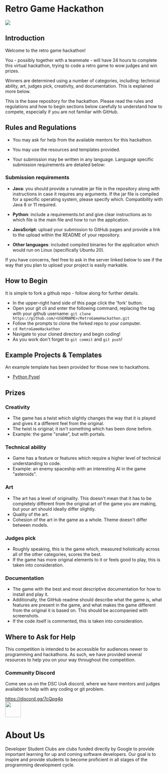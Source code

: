# Retro Game Hackathon

![](https://www.thesixthaxis.com/wp-content/uploads/2019/07/SpaceINvaders_500.jpg)

## Introduction

Welcome to the retro game hackathon!

You - possibly together with a teammate - will have 24 hours to complete this virtual hackathon, trying to code a retro game to wow judges and win prizes.

Winners are determined using a number of categories, including: technical ability, art, judges pick, creativity, and documentation. This is explained more below.

This is the base repository for the hackathon. Please read the rules and regulations and how to begin sections below carefully to understand how to compete, especially if you are not familiar with GitHub.

## Rules and Regulations
- You may ask for help from the available mentors for this hackathon.

- You may use the resources and templates provided.

- Your submission may be written in any language. Language specific submission requirements are detailed below:

### Submission requirements

- **Java**: you should provide a runnable jar file in the repository along with instructions in case it requires any arguments. If the jar file is compiled for a specific operating system, please specify which. Compatibility with Java 8 or 11 required.

- **Python**: include a requirements.txt and give clear instructions as to which file is the main file and how to run the application.

- **JavaScript**: upload your submission to GitHub pages and provide a link to the upload within the README of your repository.

- **Other languages**: included compiled binaries for the application which would run on Linux (specifically Ubuntu 20).

If you have concerns, feel free to ask in the server linked below to see if the way that you plan to upload your project is easily markable.

## How to Begin
It is simple to fork a github repo - follow along for further details.

- In the upper-right hand side of this page click the 'fork' button.
- Open your git cli and enter the following command, replacing the <USERNAME> tag with your github username: `git clone https://github.com/<USERNAME>/RetroGameHackathon.git`
- Follow the prompts to clone the forked repo to your computer.
- `cd RetroGameHackathon`
- Navigate to your cloned directory and begin coding!
- As you work don't forget to `git commit` and `git push`!

## Example Projects & Templates
An example template has been provided for those new to hackathons.

- [Python Pyxel](https://github.com/HiruNya/DSC-RetroHackathon-Template)

## Prizes
### Creativity

- The game has a twist which slightly changes the way that it is played and gives it a different feel from the original.
- The twist is original; it isn't something which has been done before.
- Example: the game "snake", but with portals.

### Technical ability

- Game has a feature or features which require a higher level of technical understanding to code.
- Example: an enemy spaceship with an interesting AI in the game "asteroids".

### Art

- The art has a level of originality. This doesn't mean that it has to be completely different from the original art of the game you are making, but your art should ideally differ slightly.
- Quality of the art.
- Cohesion of the art in the game as a whole. Theme doesn't differ between models.

### Judges pick

- Roughly speaking, this is the game which, measured holistically across all of the other categories, scores the best.
- If the game has more original elements to it or feels good to play, this is taken into consideration.

### Documentation

- The game with the best and most descriptive documentation for how to install and play it.
- Additionally, the GitHub readme should describe what the game is, what features are present in the game, and what makes the game different from the original it is based on. This should be accompanied with screenshots.
- If the code itself is commented, this is taken into consideration.

## Where to Ask for Help
This competition is intended to be accessible for audiences newer to programming and hackathons. As such, we have provided several resources to help you on your way throughout the competition.


### Community Discord
Come see us on the DSC UoA discord, where we have mentors and judges available to help with any coding or git problem.

<a href="https://discord.gg/7cQpg4q">
    https://discord.gg/7cQpg4q<br/>
    <img height="50px"; src="https://www.freepnglogos.com/uploads/discord-logo-png/concours-discord-cartes-voeux-fortnite-france-6.png">
</a>


# About Us

Developer Student Clubs are clubs funded directly by Google to provide important learning for up and coming software developers. Our goal is to inspire and provide students to become proficient in all stages of the programming development cycle.
